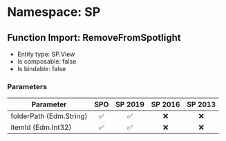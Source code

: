 # Namespace: SP

## Function Import: RemoveFromSpotlight

- Entity type: SP.View
- Is composable: false
- Is bindable: false

### Parameters

Parameter | SPO | SP 2019 | SP 2016 | SP 2013
----------|:---:|:-------:|:-------:|:-------:
folderPath (Edm.String) | ✅ | ✅ | ❌ | ❌
itemId (Edm.Int32) | ✅ | ✅ | ❌ | ❌